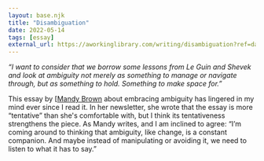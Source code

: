 ```yaml
---
layout: base.njk
title: "Disambiguation"
date: 2022-05-14
tags: [essay]
external_url: https://aworkinglibrary.com/writing/disambiguation?ref=daniel.pizza
---
```


_“I want to consider that we borrow some lessons from Le Guin and Shevek and look at ambiguity not merely as something to manage or navigate through, but as something to hold. Something to make space for.”_

This essay by [[Mandy Brown](https://aworkinglibrary.com/about/?ref=daniel.pizza "Mandy Brown") about embracing ambiguity has lingered in my mind ever since I read it. In her newsletter, she wrote that the essay is more “tentative” than she's comfortable with, but I think its tentativeness strengthens the piece. As Mandy writes, and I am inclined to agree: “I’m coming around to thinking that ambiguity, like change, is a constant companion. And maybe instead of manipulating or avoiding it, we need to listen to what it has to say.”